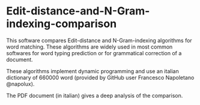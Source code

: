 # Edit-distance-and-N-Gram-indexing-comparison

This software compares Edit-distance and N-Gram-indexing algorithms for word matching.
These algorithms are widely used in most common softwares for word typing prediction or for grammatical correction of a document.

These algorithms implement dynamic programming and use an italian dictionary of 660000 word (provided by GitHub user Francesco Napoletano @napolux).

The PDF document (in italian) gives a deep analysis of the comparison.
